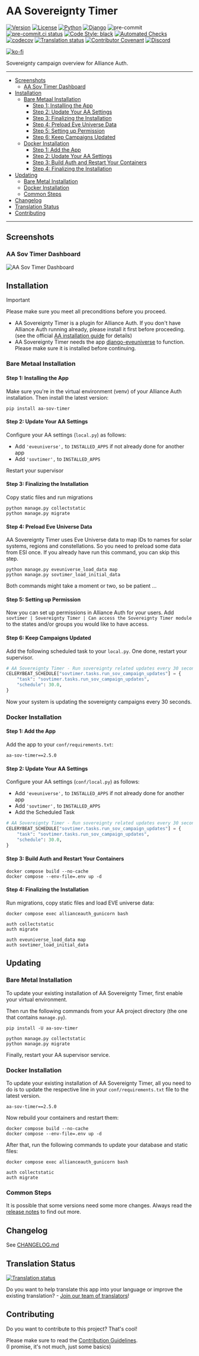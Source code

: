 # AA Sovereignty Timer<a name="aa-sovereignty-timer"></a>

[![Version](https://img.shields.io/pypi/v/aa-sov-timer?label=release "Version")](https://pypi.org/project/aa-sov-timer/)
[![License](https://img.shields.io/badge/license-GPLv3-green "License")](https://pypi.org/project/aa-sov-timer/)
[![Python](https://img.shields.io/pypi/pyversions/aa-sov-timer "Python")](https://pypi.org/project/aa-sov-timer/)
[![Django](https://img.shields.io/pypi/djversions/aa-sov-timer?label=django "Django")](https://pypi.org/project/aa-sov-timer/)
![pre-commit](https://img.shields.io/badge/pre--commit-enabled-brightgreen?logo=pre-commit&logoColor=white)
[![pre-commit.ci status](https://results.pre-commit.ci/badge/github/ppfeufer/aa-sov-timer/master.svg)](https://results.pre-commit.ci/latest/github/ppfeufer/aa-sov-timer/master)
[![Code Style: black](https://img.shields.io/badge/code%20style-black-000000.svg "Code Style: black")](http://black.readthedocs.io/en/latest/)
[![Automated Checks](https://github.com/ppfeufer/aa-sov-timer/actions/workflows/automated-checks.yml/badge.svg "Automated Checks")](https://github.com/ppfeufer/aa-sov-timer/actions/workflows/automated-checks.yml)
[![codecov](https://codecov.io/gh/ppfeufer/aa-sov-timer/branch/master/graph/badge.svg?token=J9PBF0HM8C "codecov")](https://codecov.io/gh/ppfeufer/aa-sov-timer)
[![Translation status](https://weblate.ppfeufer.de/widget/alliance-auth-apps/aa-sov-timer/svg-badge.svg)](https://weblate.ppfeufer.de/engage/alliance-auth-apps/)
[![Contributor Covenant](https://img.shields.io/badge/Contributor%20Covenant-2.1-4baaaa.svg "Contributor Covenant")](https://github.com/ppfeufer/aa-sov-timer/blob/master/CODE_OF_CONDUCT.md)
[![Discord](https://img.shields.io/discord/790364535294132234?label=discord "Discord")](https://discord.gg/zmh52wnfvM)

[![ko-fi](https://ko-fi.com/img/githubbutton_sm.svg)](https://ko-fi.com/N4N8CL1BY)

Sovereignty campaign overview for Alliance Auth.

______________________________________________________________________

<!-- mdformat-toc start --slug=github --maxlevel=6 --minlevel=2 -->

- [Screenshots](#screenshots)
  - [AA Sov Timer Dashboard](#aa-sov-timer-dashboard)
- [Installation](#installation)
  - [Bare Metaal Installation](#bare-metaal-installation)
    - [Step 1: Installing the App](#step-1-installing-the-app)
    - [Step 2: Update Your AA Settings](#step-2-update-your-aa-settings)
    - [Step 3: Finalizing the Installation](#step-3-finalizing-the-installation)
    - [Step 4: Preload Eve Universe Data](#step-4-preload-eve-universe-data)
    - [Step 5: Setting up Permission](#step-5-setting-up-permission)
    - [Step 6: Keep Campaigns Updated](#step-6-keep-campaigns-updated)
  - [Docker Installation](#docker-installation)
    - [Step 1: Add the App](#step-1-add-the-app)
    - [Step 2: Update Your AA Settings](#step-2-update-your-aa-settings-1)
    - [Step 3: Build Auth and Restart Your Containers](#step-3-build-auth-and-restart-your-containers)
    - [Step 4: Finalizing the Installation](#step-4-finalizing-the-installation)
- [Updating](#updating)
  - [Bare Metal Installation](#bare-metal-installation)
  - [Docker Installation](#docker-installation-1)
  - [Common Steps](#common-steps)
- [Changelog](#changelog)
- [Translation Status](#translation-status)
- [Contributing](#contributing)

<!-- mdformat-toc end -->

______________________________________________________________________

## Screenshots<a name="screenshots"></a>

### AA Sov Timer Dashboard<a name="aa-sov-timer-dashboard"></a>

![AA Sov Timer Dashboard](https://raw.githubusercontent.com/ppfeufer/aa-sov-timer/master/docs/images/presentation/aa-sov-timer.jpg "AA Sov Timer Dashboard")

## Installation<a name="installation"></a>

> [!IMPORTANT]
>
> Please make sure you meet all preconditions before you proceed.

- AA Sovereignty Timer is a plugin for Alliance Auth. If you don't have Alliance
  Auth running already, please install it first before proceeding. (see the official
  [AA installation guide](https://allianceauth.readthedocs.io/en/latest/installation/allianceauth.html) for details)
- AA Sovereignty Timer needs the app [django-eveuniverse](https://gitlab.com/ErikKalkoken/django-eveuniverse)
  to function. Please make sure it is installed before continuing.

### Bare Metaal Installation<a name="bare-metaal-installation"></a>

#### Step 1: Installing the App<a name="step-1-installing-the-app"></a>

Make sure you're in the virtual environment (venv) of your Alliance Auth installation.
Then install the latest version:

```shell
pip install aa-sov-timer
```

#### Step 2: Update Your AA Settings<a name="step-2-update-your-aa-settings"></a>

Configure your AA settings (`local.py`) as follows:

- Add `'eveuniverse',` to `INSTALLED_APPS` if not already done for another app
- Add `'sovtimer',` to `INSTALLED_APPS`

Restart your supervisor

#### Step 3: Finalizing the Installation<a name="step-3-finalizing-the-installation"></a>

Copy static files and run migrations

```shell
python manage.py collectstatic
python manage.py migrate
```

#### Step 4: Preload Eve Universe Data<a name="step-4-preload-eve-universe-data"></a>

AA Sovereignty Timer uses Eve Universe data to map IDs to names for solar systems,
regions and constellations. So you need to preload some data from ESI once.
If you already have run this command, you can skip this step.

```shell
python manage.py eveuniverse_load_data map
python manage.py sovtimer_load_initial_data
```

Both commands might take a moment or two, so be patient ...

#### Step 5: Setting up Permission<a name="step-5-setting-up-permission"></a>

Now you can set up permissions in Alliance Auth for your users.
Add `sovtimer | Sovereignty Timer | Can access the Sovereignty Timer module` to
the states and/or groups you would like to have access.

#### Step 6: Keep Campaigns Updated<a name="step-6-keep-campaigns-updated"></a>

Add the following scheduled task to your `local.py`. One done, restart your supervisor.

```python
# AA Sovereignty Timer - Run sovereignty related updates every 30 seconds
CELERYBEAT_SCHEDULE["sovtimer.tasks.run_sov_campaign_updates"] = {
    "task": "sovtimer.tasks.run_sov_campaign_updates",
    "schedule": 30.0,
}
```

Now your system is updating the sovereignty campaigns every 30 seconds.

### Docker Installation<a name="docker-installation"></a>

#### Step 1: Add the App<a name="step-1-add-the-app"></a>

Add the app to your `conf/requirements.txt`:

```text
aa-sov-timer==2.5.0
```

#### Step 2: Update Your AA Settings<a name="step-2-update-your-aa-settings-1"></a>

Configure your AA settings (`conf/local.py`) as follows:

- Add `'eveuniverse',` to `INSTALLED_APPS` if not already done for another app
- Add `'sovtimer',` to `INSTALLED_APPS`
- Add the Scheduled Task

```python
# AA Sovereignty Timer - Run sovereignty related updates every 30 seconds
CELERYBEAT_SCHEDULE["sovtimer.tasks.run_sov_campaign_updates"] = {
    "task": "sovtimer.tasks.run_sov_campaign_updates",
    "schedule": 30.0,
}
```

#### Step 3: Build Auth and Restart Your Containers<a name="step-3-build-auth-and-restart-your-containers"></a>

```shell
docker compose build --no-cache
docker compose --env-file=.env up -d
```

#### Step 4: Finalizing the Installation<a name="step-4-finalizing-the-installation"></a>

Run migrations, copy static files and load EVE universe data:

```shell
docker compose exec allianceauth_gunicorn bash

auth collectstatic
auth migrate

auth eveuniverse_load_data map
auth sovtimer_load_initial_data
```

## Updating<a name="updating"></a>

### Bare Metal Installation<a name="bare-metal-installation"></a>

To update your existing installation of AA Sovereignty Timer, first enable your
virtual environment.

Then run the following commands from your AA project directory (the one that
contains `manage.py`).

```shell
pip install -U aa-sov-timer

python manage.py collectstatic
python manage.py migrate
```

Finally, restart your AA supervisor service.

### Docker Installation<a name="docker-installation-1"></a>

To update your existing installation of AA Sovereignty Timer, all you need to do is to update the respective line in your `conf/requirements.txt` file to the latest version.

```text
aa-sov-timer==2.5.0
```

Now rebuild your containers and restart them:

```shell
docker compose build --no-cache
docker compose --env-file=.env up -d
```

After that, run the following commands to update your database and static files:

```shell
docker compose exec allianceauth_gunicorn bash

auth collectstatic
auth migrate
```

### Common Steps<a name="common-steps"></a>

It is possible that some versions need some more changes. Always read the [release notes](https://github.com/ppfeufer/aa-sov-timer/releases) to find out more.

## Changelog<a name="changelog"></a>

See [CHANGELOG.md]

## Translation Status<a name="translation-status"></a>

[![Translation status](https://weblate.ppfeufer.de/widget/alliance-auth-apps/aa-sov-timer/multi-auto.svg)](https://weblate.ppfeufer.de/engage/alliance-auth-apps/)

Do you want to help translate this app into your language or improve the existing
translation? - [Join our team of translators][weblate engage]!

## Contributing<a name="contributing"></a>

Do you want to contribute to this project? That's cool!

Please make sure to read the [Contribution Guidelines].\
(I promise, it's not much, just some basics)

<!-- Links -->

[changelog.md]: https://github.com/ppfeufer/aa-sov-timer/blob/master/CHANGELOG.md
[contribution guidelines]: https://github.com/ppfeufer/aa-sov-timer/blob/master/CONTRIBUTING.md "Contribution Guidelines"
[weblate engage]: https://weblate.ppfeufer.de/engage/alliance-auth-apps/ "Weblate Translations"
